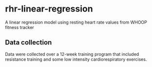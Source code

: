 # rhr-linear-regression
A linear regression model using resting heart rate values from WHOOP fitness tracker

## Data collection
Data were collected over a 12-week training program that included resistance training and some low intensity cardiorespiratory exercises.